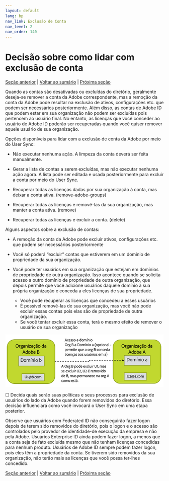 ```yaml
---
layout: default
lang: bp
nav_link: Exclusão de Conta
nav_level: 2
nav_order: 140
---
```


# Decisão sobre como lidar com exclusão de conta

[Seção anterior](layout_products.md) \| [Voltar ao sumário](index.md) \|  [Próxima seção](setup_adobeio.md)


Quando as contas são desativadas ou excluídas do diretório, geralmente deseja-se remover a conta da Adobe correspondente, mas a remoção da conta da Adobe pode resultar na exclusão de ativos, configurações etc. que podem ser necessários posteriormente.  Além disso, as contas de Adobe ID que podem estar em sua organização não podem ser excluídas pois pertencem ao usuário final.  No entanto, as licenças que você conceder ao usuário de Adobe ID poderão ser recuperadas quando você quiser remover aquele usuário de sua organização.


Opções disponíveis para lidar com a exclusão de conta da Adobe por meio do User Sync:

  - Não executar nenhuma ação.  A limpeza da conta deverá ser feita manualmente.

  - Gerar a lista de contas a serem excluídas, mas não executar nenhuma ação agora.  A lista pode ser editada e usada posteriormente para excluir a conta por meio do User Sync.

  - Recuperar todas as licenças dadas por sua organização à conta, mas deixar a conta ativa. (remove-adobe-groups)

  - Recuperar todas as licenças e removê-las da sua organização, mas manter a conta ativa.  (remove)

  - Recuperar todas as licenças e excluir a conta.  (delete)


Alguns aspectos sobre a exclusão de contas:

  - A remoção da conta da Adobe pode excluir ativos, configurações etc. que podem ser necessários posteriormente
 
  - Você só poderá “excluir” contas que estiverem em um domínio de propriedade da sua organização.
  - Você pode ter usuários em sua organização que estejam em domínios de propriedade de outra organização.  Isso acontece quando se solicita acesso a outro domínio de propriedade de outra organização, que depois permite que você adicione usuários daquele domínio à sua própria organização e conceda a eles licenças de sua propriedade.
    - Você pode recuperar as licenças que concedeu a esses usuários
    - É possível removê-las de sua organização, mas você não pode excluir essas contas pois elas são de propriedade de outra organização.
    - Se você tentar excluir essa conta, terá o mesmo efeito de remover o usuário de sua organização

![orgs](images/decide_deletion_multi_org.png)

&#9744; Decida quais serão suas políticas e seus processos para exclusão de usuários do lado da Adobe quando forem removidos do diretório.  Essa decisão influenciará como você invocará o User Sync em uma etapa posterior.

Observe que usuários com Federated ID não conseguirão fazer logon depois de terem sido removidos do diretório, pois o logon e o acesso são controlados pelo provedor de identidade-de execução da empresa e não pela Adobe.  Usuários Enterprise ID ainda podem fazer logon, a menos que a conta seja de fato excluída mesmo que não tenham licenças concedidas para nenhum produto.  Usuários de Adobe ID sempre podem fazer logon, pois eles têm a propriedade da conta.  Se tiverem sido removidos da sua organização, não terão mais as licenças que você possa ter-lhes concedido.


[Seção anterior](layout_products.md) \| [Voltar ao sumário](index.md) \|  [Próxima seção](setup_adobeio.md)

